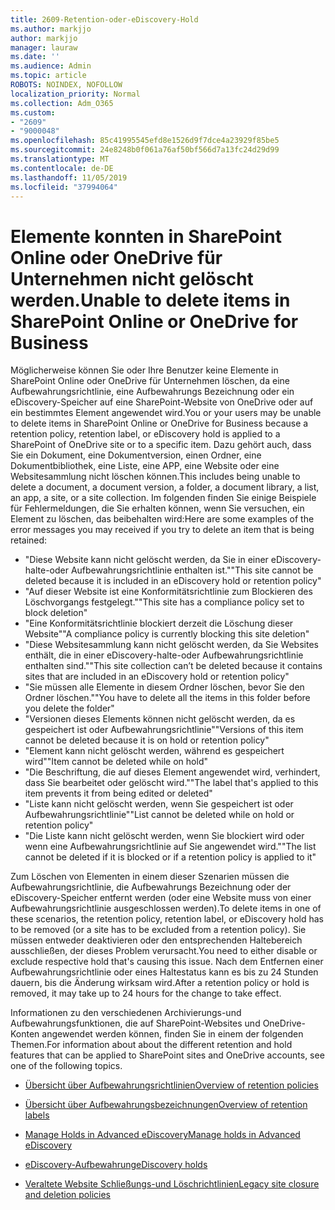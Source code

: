 ```yaml
---
title: 2609-Retention-oder-eDiscovery-Hold
ms.author: markjjo
author: markjjo
manager: lauraw
ms.date: ''
ms.audience: Admin
ms.topic: article
ROBOTS: NOINDEX, NOFOLLOW
localization_priority: Normal
ms.collection: Adm_O365
ms.custom:
- "2609"
- "9000048"
ms.openlocfilehash: 85c41995545efd8e1526d9f7dce4a23929f85be5
ms.sourcegitcommit: 24e8248b0f061a76af50bf566d7a13fc24d29d99
ms.translationtype: MT
ms.contentlocale: de-DE
ms.lasthandoff: 11/05/2019
ms.locfileid: "37994064"
---
```

# <a name="unable-to-delete-items-in-sharepoint-online-or-onedrive-for-business"></a><span data-ttu-id="f1c44-102">Elemente konnten in SharePoint Online oder OneDrive für Unternehmen nicht gelöscht werden.</span><span class="sxs-lookup"><span data-stu-id="f1c44-102">Unable to delete items in SharePoint Online or OneDrive for Business</span></span>

<span data-ttu-id="f1c44-103">Möglicherweise können Sie oder Ihre Benutzer keine Elemente in SharePoint Online oder OneDrive für Unternehmen löschen, da eine Aufbewahrungsrichtlinie, eine Aufbewahrungs Bezeichnung oder ein eDiscovery-Speicher auf eine SharePoint-Website von OneDrive oder auf ein bestimmtes Element angewendet wird.</span><span class="sxs-lookup"><span data-stu-id="f1c44-103">You or your users may be unable to delete items in SharePoint Online or OneDrive for Business because a retention policy, retention label, or eDiscovery hold is applied to a SharePoint of OneDrive site or to a specific item.</span></span> <span data-ttu-id="f1c44-104">Dazu gehört auch, dass Sie ein Dokument, eine Dokumentversion, einen Ordner, eine Dokumentbibliothek, eine Liste, eine APP, eine Website oder eine Websitesammlung nicht löschen können.</span><span class="sxs-lookup"><span data-stu-id="f1c44-104">This includes being unable to delete a document, a document version, a folder, a document library, a list, an app, a site, or a site collection.</span></span> <span data-ttu-id="f1c44-105">Im folgenden finden Sie einige Beispiele für Fehlermeldungen, die Sie erhalten können, wenn Sie versuchen, ein Element zu löschen, das beibehalten wird:</span><span class="sxs-lookup"><span data-stu-id="f1c44-105">Here are some examples of the error messages you may received if you try to delete an item that is being retained:</span></span>

- <span data-ttu-id="f1c44-106">"Diese Website kann nicht gelöscht werden, da Sie in einer eDiscovery-halte-oder Aufbewahrungsrichtlinie enthalten ist."</span><span class="sxs-lookup"><span data-stu-id="f1c44-106">"This site cannot be deleted because it is included in an eDiscovery hold or retention policy"</span></span>
- <span data-ttu-id="f1c44-107">"Auf dieser Website ist eine Konformitätsrichtlinie zum Blockieren des Löschvorgangs festgelegt."</span><span class="sxs-lookup"><span data-stu-id="f1c44-107">"This site has a compliance policy set to block deletion"</span></span>
- <span data-ttu-id="f1c44-108">"Eine Konformitätsrichtlinie blockiert derzeit die Löschung dieser Website"</span><span class="sxs-lookup"><span data-stu-id="f1c44-108">"A compliance policy is currently blocking this site deletion"</span></span>
- <span data-ttu-id="f1c44-109">"Diese Websitesammlung kann nicht gelöscht werden, da Sie Websites enthält, die in einer eDiscovery-halte-oder Aufbewahrungsrichtlinie enthalten sind."</span><span class="sxs-lookup"><span data-stu-id="f1c44-109">"This site collection can’t be deleted because it contains sites that are included in an eDiscovery hold or retention policy"</span></span>
- <span data-ttu-id="f1c44-110">"Sie müssen alle Elemente in diesem Ordner löschen, bevor Sie den Ordner löschen."</span><span class="sxs-lookup"><span data-stu-id="f1c44-110">"You have to delete all the items in this folder before you delete the folder"</span></span>
- <span data-ttu-id="f1c44-111">"Versionen dieses Elements können nicht gelöscht werden, da es gespeichert ist oder Aufbewahrungsrichtlinie"</span><span class="sxs-lookup"><span data-stu-id="f1c44-111">"Versions of this item cannot be deleted because it is on hold or retention policy"</span></span>
- <span data-ttu-id="f1c44-112">"Element kann nicht gelöscht werden, während es gespeichert wird"</span><span class="sxs-lookup"><span data-stu-id="f1c44-112">"Item cannot be deleted while on hold"</span></span>
- <span data-ttu-id="f1c44-113">"Die Beschriftung, die auf dieses Element angewendet wird, verhindert, dass Sie bearbeitet oder gelöscht wird."</span><span class="sxs-lookup"><span data-stu-id="f1c44-113">"The label that's applied to this item prevents it from being edited or deleted"</span></span>
- <span data-ttu-id="f1c44-114">"Liste kann nicht gelöscht werden, wenn Sie gespeichert ist oder Aufbewahrungsrichtlinie"</span><span class="sxs-lookup"><span data-stu-id="f1c44-114">"List cannot be deleted while on hold or retention policy"</span></span>
- <span data-ttu-id="f1c44-115">"Die Liste kann nicht gelöscht werden, wenn Sie blockiert wird oder wenn eine Aufbewahrungsrichtlinie auf Sie angewendet wird."</span><span class="sxs-lookup"><span data-stu-id="f1c44-115">"The list cannot be deleted if it is blocked or if a retention policy is applied to it"</span></span>

<span data-ttu-id="f1c44-116">Zum Löschen von Elementen in einem dieser Szenarien müssen die Aufbewahrungsrichtlinie, die Aufbewahrungs Bezeichnung oder der eDiscovery-Speicher entfernt werden (oder eine Website muss von einer Aufbewahrungsrichtlinie ausgeschlossen werden).</span><span class="sxs-lookup"><span data-stu-id="f1c44-116">To delete items in one of these scenarios, the retention policy, retention label, or eDiscovery hold has to be removed (or a site has to be excluded from a retention policy).</span></span> <span data-ttu-id="f1c44-117">Sie müssen entweder deaktivieren oder den entsprechenden Haltebereich ausschließen, der dieses Problem verursacht.</span><span class="sxs-lookup"><span data-stu-id="f1c44-117">You need to either disable or exclude respective hold that's causing this issue.</span></span> <span data-ttu-id="f1c44-118">Nach dem Entfernen einer Aufbewahrungsrichtlinie oder eines Haltestatus kann es bis zu 24 Stunden dauern, bis die Änderung wirksam wird.</span><span class="sxs-lookup"><span data-stu-id="f1c44-118">After a retention policy or hold is removed, it may take up to 24 hours for the change to take effect.</span></span> 

<span data-ttu-id="f1c44-119">Informationen zu den verschiedenen Archivierungs-und Aufbewahrungsfunktionen, die auf SharePoint-Websites und OneDrive-Konten angewendet werden können, finden Sie in einem der folgenden Themen.</span><span class="sxs-lookup"><span data-stu-id="f1c44-119">For information about about the different retention and hold features that can be applied to SharePoint sites and OneDrive accounts, see one of the following topics.</span></span>

- [<span data-ttu-id="f1c44-120">Übersicht über Aufbewahrungsrichtlinien</span><span class="sxs-lookup"><span data-stu-id="f1c44-120">Overview of retention policies</span></span>](https://docs.microsoft.com/microsoft-365/compliance/retention-policies)

- [<span data-ttu-id="f1c44-121">Übersicht über Aufbewahrungsbezeichnungen</span><span class="sxs-lookup"><span data-stu-id="f1c44-121">Overview of retention labels</span></span>](https://docs.microsoft.com/microsoft-365/compliance/labels)

- [<span data-ttu-id="f1c44-122">Manage Holds in Advanced eDiscovery</span><span class="sxs-lookup"><span data-stu-id="f1c44-122">Manage holds in Advanced eDiscovery</span></span>](https://docs.microsoft.com/microsoft-365/compliance/managing-holds)

- [<span data-ttu-id="f1c44-123">eDiscovery-Aufbewahrung</span><span class="sxs-lookup"><span data-stu-id="f1c44-123">eDiscovery holds</span></span>](https://docs.microsoft.com/microsoft-365/compliance/ediscovery-cases#step-4-place-content-locations-on-hold)

- [<span data-ttu-id="f1c44-124">Veraltete Website Schließungs-und Löschrichtlinien</span><span class="sxs-lookup"><span data-stu-id="f1c44-124">Legacy site closure and deletion policies</span></span>](https://support.office.com/article/Use-policies-for-site-closure-and-deletion-A8280D82-27FD-48C5-9ADF-8A5431208BA5)
